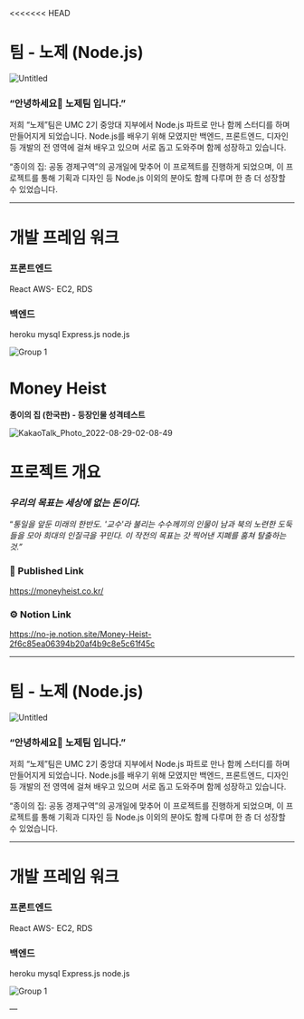 <<<<<<< HEAD
# 팀 - 노제 (Node.js)
![Untitled](https://user-images.githubusercontent.com/62539910/187086245-196fccc6-cc99-4f49-a5e5-d3121f5f6472.png)

### “안녕하세요👋 노제팀 입니다.”

<aside>
저희 “노제”팀은 UMC 2기 중앙대 지부에서 Node.js 파트로 만나 함께 스터디를 하며 만들어지게 되었습니다.
Node.js를 배우기 위해 모였지만 백엔드, 프론트엔드, 디자인 등 개발의 전 영역에 걸쳐 배우고 있으며 서로 돕고 도와주며 함께 성장하고 있습니다.

“종이의 집: 공동 경제구역”의 공개일에 맞추어 이 프로젝트를 진행하게 되었으며, 이 프로젝트를 통해 기획과 디자인 등 Node.js 이외의 분야도 함께 다루며 한 층 더 성장할 수 있었습니다.
</aside>

---

# 개발 프레임 워크

### 프론트엔드
React
AWS- EC2, RDS

### 백엔드
heroku
mysql
Express.js
node.js

![Group 1](https://user-images.githubusercontent.com/62539910/187086343-d4396af9-efbc-4648-b3bd-b7ba3f3e79cf.png)

# Money Heist
**종이의 집 (한국판) - 등장인물 성격테스트**

![KakaoTalk_Photo_2022-08-29-02-08-49](https://user-images.githubusercontent.com/62539910/187086089-47eed83b-8685-437e-80ba-e2dbf524be0e.png)


# 프로젝트 개요

### ***우리의 목표는 세상에 없는 돈이다.***
“*통일을 앞둔 미래의 한반도. '교수'라 불리는 수수께끼의 인물이 남과 북의 노련한 도둑들을 모아 희대의 인질극을 꾸민다. 이 작전의 목표는 갓 찍어낸 지폐를 훔쳐 탈출하는 것.”*

### 📢 Published Link
https://moneyheist.co.kr/

### ⚙️ Notion Link
https://no-je.notion.site/Money-Heist-2f6c85ea06394b20af4b9c8e5c61f45c

---

# 팀 - 노제 (Node.js)
![Untitled](https://user-images.githubusercontent.com/62539910/187086245-196fccc6-cc99-4f49-a5e5-d3121f5f6472.png)

### “안녕하세요👋 노제팀 입니다.”

<aside>
저희 “노제”팀은 UMC 2기 중앙대 지부에서 Node.js 파트로 만나 함께 스터디를 하며 만들어지게 되었습니다.
Node.js를 배우기 위해 모였지만 백엔드, 프론트엔드, 디자인 등 개발의 전 영역에 걸쳐 배우고 있으며 서로 돕고 도와주며 함께 성장하고 있습니다.

“종이의 집: 공동 경제구역”의 공개일에 맞추어 이 프로젝트를 진행하게 되었으며, 이 프로젝트를 통해 기획과 디자인 등 Node.js 이외의 분야도 함께 다루며 한 층 더 성장할 수 있었습니다.
</aside>

---

# 개발 프레임 워크

### 프론트엔드
React
AWS- EC2, RDS

### 백엔드
heroku
mysql
Express.js
node.js

![Group 1](https://user-images.githubusercontent.com/62539910/187086343-d4396af9-efbc-4648-b3bd-b7ba3f3e79cf.png)

—